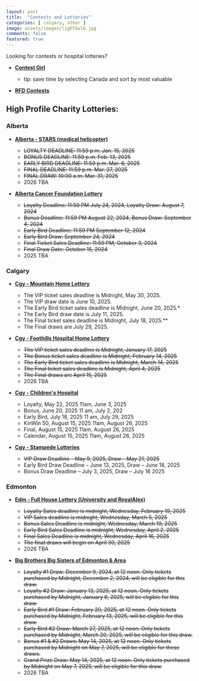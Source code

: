 ```yaml
---
layout: post
title:  "Contests and Lotteries"
categories: [ calgary, other ]
image: assets/images/lightbulb.jpg
comments: false
featured: true
---
```


Looking for contests or hospital lotteries?

+ **[Contest Girl](https://www.contestgirl.com/)**
    - tip: save time by selecting Canada and sort by most valuable

+ **[RFD Contests](https://forums.redflagdeals.com/contests-f34/)**


## High Profile Charity Lotteries:

### Alberta

+ **[Alberta - STARS (medical helicopter)](https://ab.starslottery.ca/)**
    - ~~LOYALTY DEADLINE: 11:59 p.m. Jan. 15, 2025~~
    - ~~BONUS DEADLINE: 11:59 p.m. Feb. 13, 2025~~
    - ~~EARLY BIRD DEADLINE: 11:59 p.m. Mar. 6, 2025~~
    - ~~FINAL DEADLINE: 11:59 p.m. Mar. 27, 2025~~
    - ~~FINAL DRAW: 10:00 a.m. Mar. 31, 2025~~
    - 2026 TBA

+ **[Alberta Cancer Foundation Lottery ](https://cashandcarslottery.ca/)**
    - ~~Loyalty Deadline: 11:59 PM July 24, 2024, Loyalty Draw: August 7, 2024~~
    - ~~Bonus Deadline: 11:59 PM August 22, 2024, Bonus Draw: September 4, 2024~~
    - ~~Early Bird Deadline: 11:59 PM September 12, 2024~~
    - ~~Early Bird Draw: September 24, 2024~~
    - ~~Final Ticket Sales Deadline: 11:59 PM, October 3, 2024~~
    - ~~Final Draw Date: October 15, 2024~~
    - 2025 TBA


### Calgary

+ **[Cgy - Mountain Home Lottery](https://www.calgarymountainhomelottery.com/)**
    - The VIP ticket sales deadline is Midnight, May 30, 2025.
    - The VIP draw date is June 10, 2025.
    - The Early Bird ticket sales deadline is Midnight, June 20, 2025.*
    - The Early Bird draw date is July 11, 2025.
    - The Final ticket sales deadline is Midnight, July 18, 2025.**
    - The Final draws are July 29, 2025.

+ **[Cgy - Foothills Hospital Home Lottery](https://www.foothillshospitalhomelottery.com/)**
    - ~~The VIP ticket sales deadline is Midnight, January 17, 2025~~
    - ~~The Bonus ticket sales deadline is Midnight, February 14, 2025~~
    - ~~The Early Bird ticket sales deadline is Midnight, March 14, 2025~~
    - ~~The Final ticket sales deadline is Midnight, April 4, 2025~~
    - ~~The Final draws are April 15, 2025~~
    - 2026 TBA

+ **[Cgy - Children's Hospital](https://childrenshospitallottery.ca/)**
    - Loyalty, May 22, 2025 11am, June 3, 2025
    - Bonus, June 20, 2025 11 am, July 2, 202
    - Early Bird, July 18, 2025 11 am, July 29, 2025
    - KinWin 50, August 15, 2025 11am, August 26, 2025
    - Final, August 15, 2025 11am, August 26, 2025
    - Calendar, August 15, 2025 11am, August 26, 2025


+ **[Cgy - Stampede Lotteries](https://calgarystampedelotteries.ca/)**
    - ~~VIP Draw Deadline – May 9, 2025, Draw – May 21, 2025~~
    - Early Bird Draw Deadline – June 13, 2025, Draw – June 18, 2025
    - Bonus Draw Deadline – July 3, 2025, Draw – July 16 2025

### Edmonton

+ **[Edm - Full House Lottery (University and RoyalAlex)](https://fullhouse.ca/)**
    - ~~Loyalty Sales deadline is midnight, Wednesday, February 19, 2025~~
    - ~~VIP Sales deadline is midnight, Wednesday, March 5, 2025~~
    - ~~Bonus Sales Deadline is midnight, Wednesday, March 19, 2025~~
    - ~~Early Bird Sales Deadline is midnight, Wednesday, April 2, 2025~~
    - ~~Final Sales Deadline is midnight, Wednesday, April 16, 2025~~
    - ~~The final draws will begin on April 30, 2025~~
    - 2026 TBA


+ **[Big Brothers Big Sisters of Edmonton & Area](https://bigbrothersdreamhome.org/)**
    - ~~Loyalty #1 Draw: December 9, 2024, at 12 noon. Only tickets purchased by Midnight, December 2, 2024, will be eligible for this draw.~~
    - ~~Loyalty #2 Draw: January 13, 2025, at 12 noon. Only tickets purchased by Midnight, January 6, 2025, will be eligible for this draw.~~
    - ~~Early Bird #1 Draw: February 20, 2025, at 12 noon. Only tickets purchased by Midnight, February 13, 2025, will be eligible for this draw.~~
    - ~~Early Bird #2 Draw: March 27, 2025, at 12 noon. Only tickets purchased by Midnight, March 20, 2025, will be eligible for this draw.~~
    - ~~Bonus #1 & #2 Draws: May 14, 2025, at 12 noon. Only tickets purchased by Midnight on May 7, 2025, will be eligible for these draws.~~
    - ~~Grand Prize Draw: May 14, 2025, at 12 noon. Only tickets purchased by Midnight on May 7, 2025, will be eligible for this draw.~~
    - 2026 TBA